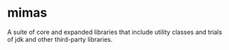 mimas
=====
A suite of core and expanded libraries that include utility classes and trials of jdk and other third-party libraries.